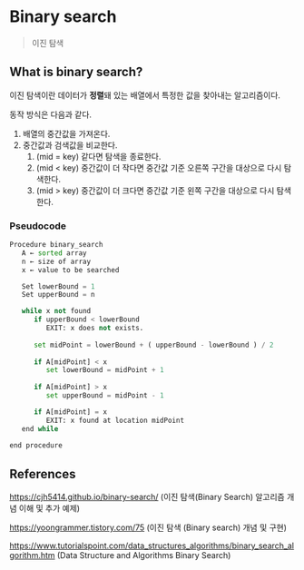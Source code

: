 # Binary search

> 이진 탐색

## What is binary search?

이진 탐색이란 데이터가 **정렬**돼 있는 배열에서 특정한 값을 찾아내는 알고리즘이다.

동작 방식은 다음과 같다.

1. 배열의 중간값을 가져온다.
2. 중간값과 검색값을 비교한다.
   1. (mid = key) 같다면 탐색을 종료한다.
   2. (mid < key) 중간값이 더 작다면 중간값 기준 오른쪽 구간을 대상으로 다시 탐색한다.
   3. (mid > key) 중간값이 더 크다면 중간값 기준 왼쪽 구간을 대상으로 다시 탐색한다.

### Pseudocode

```python
Procedure binary_search
   A ← sorted array
   n ← size of array
   x ← value to be searched

   Set lowerBound = 1
   Set upperBound = n 

   while x not found
      if upperBound < lowerBound 
         EXIT: x does not exists.
   
      set midPoint = lowerBound + ( upperBound - lowerBound ) / 2
      
      if A[midPoint] < x
         set lowerBound = midPoint + 1
         
      if A[midPoint] > x
         set upperBound = midPoint - 1 

      if A[midPoint] = x 
         EXIT: x found at location midPoint
   end while
   
end procedure
```



## References

https://cjh5414.github.io/binary-search/ (이진 탐색(Binary Search) 알고리즘 개념 이해 및 추가 예제)

https://yoongrammer.tistory.com/75 (이진 탐색 (Binary search) 개념 및 구현)

https://www.tutorialspoint.com/data_structures_algorithms/binary_search_algorithm.htm (Data Structure and Algorithms Binary Search)